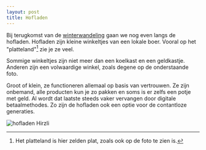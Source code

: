 ```yaml
---
layout: post
title: Hofladen
---
```


Bij terugkomst van de [winterwandeling](https://roaldin.ch/winterwandeling/) gaan we nog even langs de hofladen. Hofladen zijn kleine winkeltjes van een lokale boer. Vooral op het "platteland"[^1] zie je ze veel.

Sommige winkeltjes zijn niet meer dan een koelkast en een geldkastje. Anderen zijn een volwaardige winkel, zoals degene op de onderstaande foto.

Groot of klein, ze functioneren allemaal op basis van vertrouwen. Ze zijn onbemand, alle producten kun je zo pakken en soms is er zelfs een potje met geld. Al wordt dat laatste steeds vaker vervangen door digitale betaalmethodes. Zo zijn de hofladen ook een optie voor de contantloze generaties.

![hofladen Hirzli](https://bear-images.sfo2.cdn.digitaloceanspaces.com/roaldruiter-1673121363-0.jpg)

[^1]: Het platteland is hier zelden plat, zoals ook op de foto te zien is.
